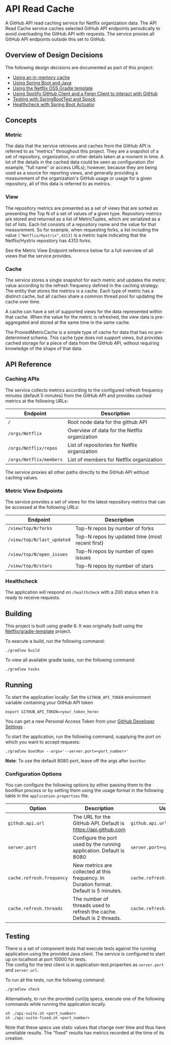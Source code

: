 # API Read Cache

A GitHub API read caching service for Netflix organization data. The API Read Cache service caches selected GitHub API
endpoints periodically to avoid overloading the GitHub API with requests. The service proxies all GitHub API endpoints
outside this set to GitHub.

## Overview of Design Decisions

The following design decisions are documented as part of this project:
- [Using an in-memory cache](docs/adr/0000-use-in-memory-cache.md)
- [Using Spring Boot and Java](docs/adr/0001-springboot.md)
- [Using the Netflix OSS Gradle template](docs/adr/0002-built-on-netflix-gradle-templates.md)
- [Using Spotify GitHub Client and a Feign Client to interact with GitHub](docs/adr/0003-use-spotify-github-client-for-structured-repo-metrics.md)
- [Testing with SpringBootTest and Spock](docs/adr/0004-testing-strategy.md)
- [Healthcheck with Spring Boot Actuator](docs/adr/0005-actuator-healthcheck.md)

## Concepts
### Metric
The data that the service retrieves and caches from the GitHub API is referred to as "metrics" throughout this project. They are
a snapshot of a set of repository, organization, or other details taken at a moment in time. A lot of the details in the 
cached data could be seen as configuration (for example, "full name" or access URLs); however, because they are being used
as a source for reporting views, and generally providing a measurement of the organization's GitHub usage or usage for a given
repository, all of this data is referred to as metrics.

### View
The repository metrics are presented as a set of views that are sorted as presenting the Top N of a set of values of a given type.
Repository metrics are stored and returned as a list of MetricTuples, which are serialized as a list of lists. Each
list consists of a repository name and the value for that measurement. So for example, when requesting forks, a list including
the value `["Netflix/Hystrix",4313]` is a metric tuple indicating that the Netflix/Hystrix repository has 4313 forks.

See the Metric View Endpoint reference below for a full overview of all views that the service provides.

### Cache
The service stores a single snapshot for each metric and updates the metric value according to the refresh frequency defined
in the caching strategy. The entity that stores the metrics is a cache. Each type of metric has a distinct cache, but all caches 
share a common thread pool for updating the cache over time.

A cache can have a set of supported views for the data represented within that cache. When the value for the metric is refreshed,
the view data is pre-aggregated and stored at the same time in the same cache.

The ProxiedMetricCache is a simple type of cache for data that has no pre-determined schema.
This cache type does not support views, but provides cached storage for a piece of data from the 
GitHub API, without requiring knowledge of the shape of that data.

## API Reference

### Caching APIs

The service collects metrics according to the configured refresh frequency minutes (default 5 minutes) from the GitHub API and provides cached metrics at the following URLs:

| Endpoint               | Description                                   |
| ---------------------- | --------------------------------------------- |
|`/`                     | Root node data for the github API             |
|`/orgs/Netflix`         | Overview of data for the Netflix organization |
|`/orgs/Netflix/repos`   | List of repositories for Netflix organization |
|`/orgs/Netflix/members` | List of members for Netflix organization      |

The service proxies all other paths directly to the GitHub API without caching values.

### Metric View Endpoints

The service provides a set of views for the latest repository metrics that can be accessed at the following URLs:

| Endpoint                  | Description                                    |
| ------------------------- | ---------------------------------------------- |
|`/view/top/N/forks`        | Top-N repos by number of forks                 |
|`/view/top/N/last_updated` | Top-N repos by updated time (most recent first)|
|`/view/top/N/open_issues ` | Top-N repos by number of open issues           |
`/view/top/N/stars`         | Top-N repos by number of stars                 |

### Healthcheck

The application will respond on `/healthcheck` with a 200 status when it is ready to receive requests.

## Building

This project is built using gradle 6. It was originally built using
the [Netflix/gradle-template](https://github.com/Netflix/gradle-template) project.

To execute a build, run the following command:

```
./gradlew build
```

To view all available gradle tasks, run the following command:

```
./gradlew tasks
```

## Running

To start the application locally:
Set the `GITHUB_API_TOKEN` environment variable containing your GitHub API token

```
export GITHUB_API_TOKEN=<your_token_here>
```

You can get a new Personal Access Token from your
[GitHub Developer Settings](https://docs.github.com/en/github/authenticating-to-github/creating-a-personal-access-token)
.

To start the application, run the following command, supplying the port on which you want to accept requests:

```
./gradlew bootRun --args='--server.port=<port_number>'
```

**Note**: To use the default 8080 port, leave off the args after `bootRun`

### Configuration Options

You can configure the following options by either passing them to the bootRun process or by setting them using the usage
format in the following table in the
`application.properties` file.

| Option                    | Description                                                                           | Usage                         |
| ------------------------- | ------------------------------------------------------------------------------------- | ----------------------------- |
| `github.api.url`          | The URL for the GitHub API. Default is https://api.github.com                         | `github.api.url=<api_url>`    |
| `server.port`             | Configure the port used by the running application. Default is 8080                   | `server.port=<port_number>`   |
| `cache.refresh.frequency` | New metrics are collected at this frequency. In Duration format. Default is 5 minutes.| `cache.refresh.frequency=PT5M`|
| `cache.refresh.threads`   | The number of threads used to refresh the cache. Default is 2 threads.                | `cache.refresh.threads=2`     |

## Testing

There is a set of component tests that execute tests against the running application using the provided Java client. 
The service is configured to start up on localhost at port 10000 for tests.  
The config for the test client is in application-test.properties as `server.port` and `server.url`.

To run all the tests, run the following command:

```
./gradlew check
```

Alternatively, to run the provided curl/jq specs, execute one of the following commands while running the application
locally.

```
sh ./api-suite.sh <port_number>
sh ./api-suite-fixed.sh <port_number> 
```

Note that these specs use static values that change over time and thus have unreliable results. The "fixed" results has
metrics recorded at the time of its creation.
